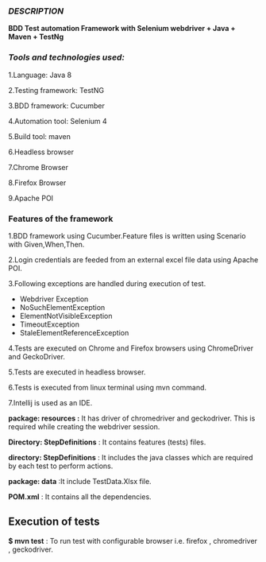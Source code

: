 ### **_DESCRIPTION_**
**BDD Test automation Framework with Selenium webdriver + Java + Maven + TestNg**

### **_Tools and technologies used:_**

1.Language: Java 8

2.Testing framework: TestNG

3.BDD framework: Cucumber

4.Automation tool: Selenium 4

5.Build tool: maven

6.Headless browser

7.Chrome Browser

8.Firefox Browser

9.Apache POI

### **Features of the framework**

1.BDD framework using Cucumber.Feature files is written using Scenario with Given,When,Then.

2.Login credentials are feeded from an external excel file data using Apache POI.

3.Following exceptions are handled during execution of test.
* Webdriver Exception
* NoSuchElementException
* ElementNotVisibleException
* TimeoutException
* StaleElementReferenceException

4.Tests are executed on Chrome and Firefox browsers using ChromeDriver and GeckoDriver.

5.Tests are executed in headless browser.

6.Tests is executed from linux terminal using mvn command.

7.Intellij is used as an IDE.

**package: resources :** It has driver of chromedriver and geckodriver.
This is required while creating the webdriver session.

**Directory: StepDefinitions** : It contains features (tests) files.

**directory: StepDefinitions** : It includes the java classes which are required by each test to perform actions.

**package: data** :It include TestData.Xlsx file.

**POM.xml** : It contains all the dependencies.

## **Execution of tests**

**$ mvn test**
: To run test with configurable browser i.e. firefox , chromedriver , geckodriver.









